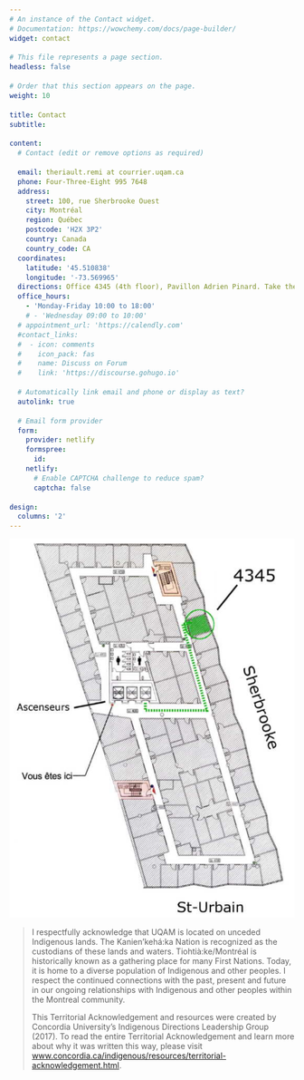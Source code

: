 ```yaml
---
# An instance of the Contact widget.
# Documentation: https://wowchemy.com/docs/page-builder/
widget: contact

# This file represents a page section.
headless: false

# Order that this section appears on the page.
weight: 10

title: Contact
subtitle:

content:
  # Contact (edit or remove options as required)

  email: theriault.remi at courrier.uqam.ca
  phone: Four-Three-Eight 995 7648
  address:
    street: 100, rue Sherbrooke Ouest
    city: Montréal
    region: Québec
    postcode: 'H2X 3P2'
    country: Canada
    country_code: CA
  coordinates:
    latitude: '45.510838'
    longitude: '-73.569965'
  directions: Office 4345 (4th floor), Pavillon Adrien Pinard. Take the elevator to the 4th floor, turn left, left again, my office will be to your right.
  office_hours:
    - 'Monday-Friday 10:00 to 18:00'
    # - 'Wednesday 09:00 to 10:00'
  # appointment_url: 'https://calendly.com'
  #contact_links:
  #  - icon: comments
  #    icon_pack: fas
  #    name: Discuss on Forum
  #    link: 'https://discourse.gohugo.io'

  # Automatically link email and phone or display as text?
  autolink: true

  # Email form provider
  form:
    provider: netlify
    formspree:
      id:
    netlify:
      # Enable CAPTCHA challenge to reduce spam?
      captcha: false

design:
  columns: '2'
---
```


![SU](SU.jpg)

> I respectfully acknowledge that UQAM is located on unceded Indigenous lands. The Kanien’kehá:ka Nation is recognized as the custodians of these lands and waters. Tiohtià:ke/Montréal is historically known as a gathering place for many First Nations. Today, it is home to a diverse population of Indigenous and other peoples. I respect the continued connections with the past, present and future in our ongoing relationships with Indigenous and other peoples within the Montreal community.
> 
> This Territorial Acknowledgement and resources were created by Concordia University’s Indigenous Directions Leadership Group (2017). To read the entire Territorial Acknowledgement and learn more about why it was written this way, please visit www.concordia.ca/indigenous/resources/territorial-acknowledgement.html.
